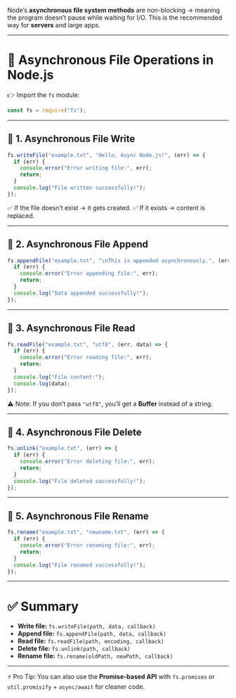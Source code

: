 Node’s **asynchronous file system methods** are non-blocking → meaning the program doesn’t pause while waiting for I/O. This is the recommended way for **servers** and large apps.

---

# 📂 Asynchronous File Operations in Node.js

👉 Import the `fs` module:

```js
const fs = require("fs");
```

---

## 📌 1. Asynchronous File Write

```js
fs.writeFile("example.txt", "Hello, Async Node.js!", (err) => {
  if (err) {
    console.error("Error writing file:", err);
    return;
  }
  console.log("File written successfully!");
});
```

✅ If the file doesn’t exist → it gets created.
✅ If it exists → content is replaced.

---

## 📌 2. Asynchronous File Append

```js
fs.appendFile("example.txt", "\nThis is appended asynchronously.", (err) => {
  if (err) {
    console.error("Error appending file:", err);
    return;
  }
  console.log("Data appended successfully!");
});
```

---

## 📌 3. Asynchronous File Read

```js
fs.readFile("example.txt", "utf8", (err, data) => {
  if (err) {
    console.error("Error reading file:", err);
    return;
  }
  console.log("File content:");
  console.log(data);
});
```

⚠️ Note: If you don’t pass `"utf8"`, you’ll get a **Buffer** instead of a string.

---

## 📌 4. Asynchronous File Delete

```js
fs.unlink("example.txt", (err) => {
  if (err) {
    console.error("Error deleting file:", err);
    return;
  }
  console.log("File deleted successfully!");
});
```

---

## 📌 5. Asynchronous File Rename

```js
fs.rename("example.txt", "newname.txt", (err) => {
  if (err) {
    console.error("Error renaming file:", err);
    return;
  }
  console.log("File renamed successfully!");
});
```

---

# ✅ Summary

* **Write file:** `fs.writeFile(path, data, callback)`
* **Append file:** `fs.appendFile(path, data, callback)`
* **Read file:** `fs.readFile(path, encoding, callback)`
* **Delete file:** `fs.unlink(path, callback)`
* **Rename file:** `fs.rename(oldPath, newPath, callback)`

---

⚡ Pro Tip: You can also use the **Promise-based API** with `fs.promises` or `util.promisify` + `async/await` for cleaner code.
